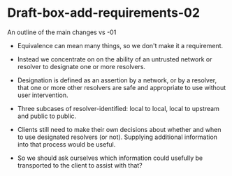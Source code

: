 # Draft-box-add-requirements-02

An outline of the main changes vs -01

* Equivalence can mean many things, so we don't make it a requirement.

* Instead we concentrate on on the ability of an untrusted network or resolver to designate one or more resolvers.

* Designation is defined as an assertion by a network, or by a resolver, that one or more other resolvers are safe and appropriate to use without user intervention.

* Three subcases of resolver-identified: local to local, local to upstream and public to public.

* Clients still need to make their own decisions about whether and when to use designated resolvers (or not). Supplying additional information into that process would be useful.

* So we should ask ourselves which information could usefully be transported to the client to assist with that?




